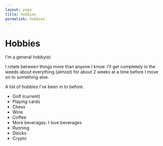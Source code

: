 ```yaml
---
layout: page
title: hobbies
permalink: hobbies
---
```


# Hobbies

I'm a general hobbyist.

I rotate between things more than anyone I know. I'll get completely in the weeds about everything (almost) for about 2 weeks at a time before I move on to something else.

A list of hobbies I've been in to before.

* Golf (current)
* Playing cards
* Chess
* Wine
* Coffee
* More beverages. I love beverages
* Running
* Stocks
* Crypto
